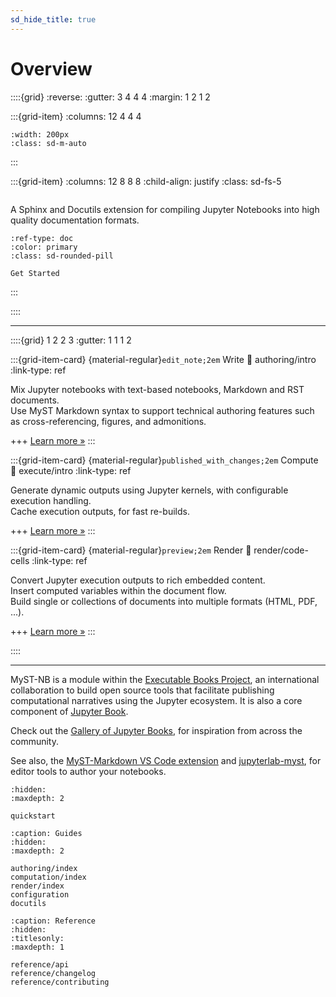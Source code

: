 ```yaml
---
sd_hide_title: true
---
```


# Overview

::::{grid}
:reverse:
:gutter: 3 4 4 4
:margin: 1 2 1 2

:::{grid-item}
:columns: 12 4 4 4

```{image} _static/logo-square.svg
:width: 200px
:class: sd-m-auto
```

:::

:::{grid-item}
:columns: 12 8 8 8
:child-align: justify
:class: sd-fs-5

```{rubric} Jupyter Notebook Publishing
```

A Sphinx and Docutils extension for compiling Jupyter Notebooks into high quality documentation formats.

```{button-ref} quickstart
:ref-type: doc
:color: primary
:class: sd-rounded-pill

Get Started
```

:::

::::

----------------

::::{grid} 1 2 2 3
:gutter: 1 1 1 2

:::{grid-item-card} {material-regular}`edit_note;2em` Write
:link: authoring/intro
:link-type: ref

Mix Jupyter notebooks with text-based notebooks, Markdown and RST documents.\
Use MyST Markdown syntax to support technical authoring features such as cross-referencing, figures, and admonitions.

+++
[Learn more »](authoring/intro)
:::

:::{grid-item-card} {material-regular}`published_with_changes;2em` Compute
:link: execute/intro
:link-type: ref

Generate dynamic outputs using Jupyter kernels, with configurable execution handling.\
Cache execution outputs, for fast re-builds.

+++
[Learn more »](execute/intro)
:::

:::{grid-item-card} {material-regular}`preview;2em` Render
:link: render/code-cells
:link-type: ref

Convert Jupyter execution outputs to rich embedded content.\
Insert computed variables within the document flow.\
Build single or collections of documents into multiple formats (HTML, PDF, ...).

+++
[Learn more »](render/code-cells)
:::

::::

----------------

MyST-NB is a module within the [Executable Books Project](https://executablebooks.org),
an international collaboration to build open source tools that facilitate publishing computational narratives using the Jupyter ecosystem.
It is also a core component of [Jupyter Book](inv:jb#intro).

Check out the [Gallery of Jupyter Books](https://executablebooks.org/en/latest/gallery),
for inspiration from across the community.

See also, the [MyST-Markdown VS Code extension](https://marketplace.visualstudio.com/items?itemName=ExecutableBookProject.myst-highlight)
and [jupyterlab-myst](https://github.com/executablebooks/jupyterlab-myst), for editor tools to author your notebooks.

```{toctree}
:hidden:
:maxdepth: 2

quickstart
```

```{toctree}
:caption: Guides
:hidden:
:maxdepth: 2

authoring/index
computation/index
render/index
configuration
docutils
```

```{toctree}
:caption: Reference
:hidden:
:titlesonly:
:maxdepth: 1

reference/api
reference/changelog
reference/contributing
```
